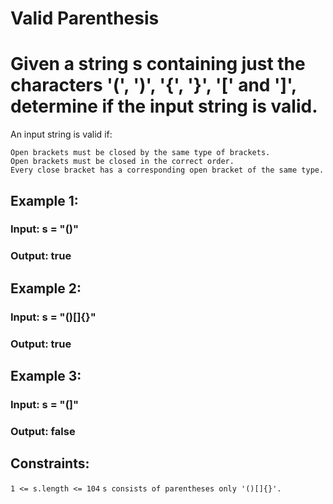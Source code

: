 # Valid Parenthesis

# Given a string s containing just the characters '(', ')', '{', '}', '[' and ']', determine if the input string is valid.

An input string is valid if:

    Open brackets must be closed by the same type of brackets.
    Open brackets must be closed in the correct order.
    Every close bracket has a corresponding open bracket of the same type.

## Example 1:

### Input: s = "()"
### Output: true

## Example 2:

### Input: s = "()[]{}"
### Output: true

## Example 3:

### Input: s = "(]"
### Output: false

## Constraints:

`1 <= s.length <= 104`
`s consists of parentheses only '()[]{}'.`
